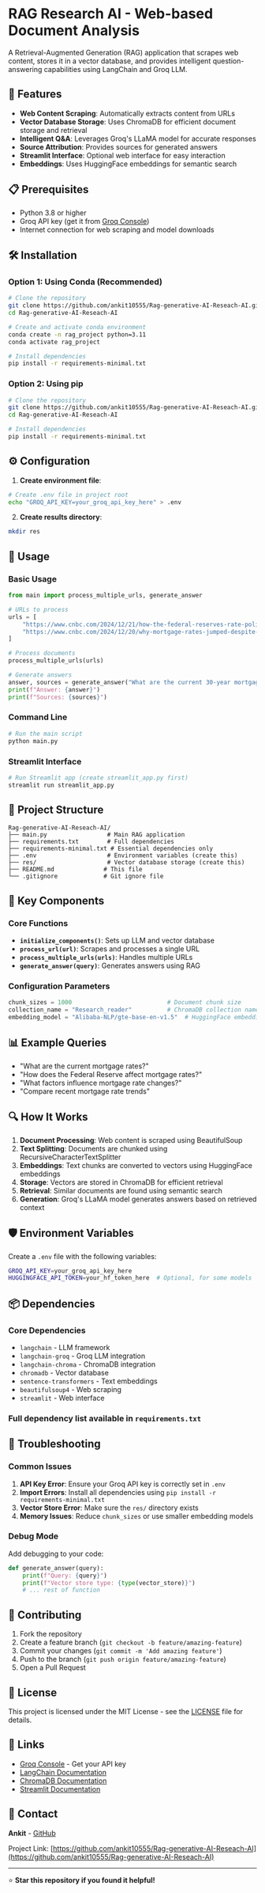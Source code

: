 # RAG Research AI - Web-based Document Analysis

A Retrieval-Augmented Generation (RAG) application that scrapes web content, stores it in a vector database, and provides intelligent question-answering capabilities using LangChain and Groq LLM.

## 🚀 Features

- **Web Content Scraping**: Automatically extracts content from URLs
- **Vector Database Storage**: Uses ChromaDB for efficient document storage and retrieval
- **Intelligent Q&A**: Leverages Groq's LLaMA model for accurate responses
- **Source Attribution**: Provides sources for generated answers
- **Streamlit Interface**: Optional web interface for easy interaction
- **Embeddings**: Uses HuggingFace embeddings for semantic search

## 📋 Prerequisites

- Python 3.8 or higher
- Groq API key (get it from [Groq Console](https://console.groq.com/))
- Internet connection for web scraping and model downloads

## 🛠️ Installation

### Option 1: Using Conda (Recommended)

```bash
# Clone the repository
git clone https://github.com/ankit10555/Rag-generative-AI-Reseach-AI.git
cd Rag-generative-AI-Reseach-AI

# Create and activate conda environment
conda create -n rag_project python=3.11
conda activate rag_project

# Install dependencies
pip install -r requirements-minimal.txt
```

### Option 2: Using pip

```bash
# Clone the repository
git clone https://github.com/ankit10555/Rag-generative-AI-Reseach-AI.git
cd Rag-generative-AI-Reseach-AI

# Install dependencies
pip install -r requirements-minimal.txt
```

## ⚙️ Configuration

1. **Create environment file**:
```bash
# Create .env file in project root
echo "GROQ_API_KEY=your_groq_api_key_here" > .env
```

2. **Create results directory**:
```bash
mkdir res
```

## 🎯 Usage

### Basic Usage

```python
from main import process_multiple_urls, generate_answer

# URLs to process
urls = [
    "https://www.cnbc.com/2024/12/21/how-the-federal-reserves-rate-policy-affects-mortgages.html",
    "https://www.cnbc.com/2024/12/20/why-mortgage-rates-jumped-despite-fed-interest-rate-cut.html"
]

# Process documents
process_multiple_urls(urls)

# Generate answers
answer, sources = generate_answer("What are the current 30-year mortgage rates?")
print(f"Answer: {answer}")
print(f"Sources: {sources}")
```

### Command Line

```bash
# Run the main script
python main.py
```

### Streamlit Interface

```bash
# Run Streamlit app (create streamlit_app.py first)
streamlit run streamlit_app.py
```

## 📁 Project Structure

```
Rag-generative-AI-Reseach-AI/
├── main.py                 # Main RAG application
├── requirements.txt        # Full dependencies
├── requirements-minimal.txt # Essential dependencies only
├── .env                    # Environment variables (create this)
├── res/                    # Vector database storage (create this)
├── README.md              # This file
└── .gitignore             # Git ignore file
```

## 🔧 Key Components

### Core Functions

- **`initialize_components()`**: Sets up LLM and vector database
- **`process_url(url)`**: Scrapes and processes a single URL
- **`process_multiple_urls(urls)`**: Handles multiple URLs
- **`generate_answer(query)`**: Generates answers using RAG

### Configuration Parameters

```python
chunk_sizes = 1000                           # Document chunk size
collection_name = "Research_reader"          # ChromaDB collection name
embedding_model = "Alibaba-NLP/gte-base-en-v1.5"  # HuggingFace embedding model
```

## 📊 Example Queries

- "What are the current mortgage rates?"
- "How does the Federal Reserve affect mortgage rates?"
- "What factors influence mortgage rate changes?"
- "Compare recent mortgage rate trends"

## 🔍 How It Works

1. **Document Processing**: Web content is scraped using BeautifulSoup
2. **Text Splitting**: Documents are chunked using RecursiveCharacterTextSplitter
3. **Embeddings**: Text chunks are converted to vectors using HuggingFace embeddings
4. **Storage**: Vectors are stored in ChromaDB for efficient retrieval
5. **Retrieval**: Similar documents are found using semantic search
6. **Generation**: Groq's LLaMA model generates answers based on retrieved context

## 🛡️ Environment Variables

Create a `.env` file with the following variables:

```bash
GROQ_API_KEY=your_groq_api_key_here
HUGGINGFACE_API_TOKEN=your_hf_token_here  # Optional, for some models
```

## 📦 Dependencies

### Core Dependencies
- `langchain` - LLM framework
- `langchain-groq` - Groq LLM integration
- `langchain-chroma` - ChromaDB integration
- `chromadb` - Vector database
- `sentence-transformers` - Text embeddings
- `beautifulsoup4` - Web scraping
- `streamlit` - Web interface

### Full dependency list available in `requirements.txt`

## 🚨 Troubleshooting

### Common Issues

1. **API Key Error**: Ensure your Groq API key is correctly set in `.env`
2. **Import Errors**: Install all dependencies using `pip install -r requirements-minimal.txt`
3. **Vector Store Error**: Make sure the `res/` directory exists
4. **Memory Issues**: Reduce `chunk_sizes` or use smaller embedding models

### Debug Mode

Add debugging to your code:

```python
def generate_answer(query):
    print(f"Query: {query}")
    print(f"Vector store type: {type(vector_store)}")
    # ... rest of function
```

## 🤝 Contributing

1. Fork the repository
2. Create a feature branch (`git checkout -b feature/amazing-feature`)
3. Commit your changes (`git commit -m 'Add amazing feature'`)
4. Push to the branch (`git push origin feature/amazing-feature`)
5. Open a Pull Request

## 📄 License

This project is licensed under the MIT License - see the [LICENSE](LICENSE) file for details.

## 🔗 Links

- [Groq Console](https://console.groq.com/) - Get your API key
- [LangChain Documentation](https://python.langchain.com/)
- [ChromaDB Documentation](https://docs.trychroma.com/)
- [Streamlit Documentation](https://docs.streamlit.io/)

## 📧 Contact

**Ankit** - [GitHub](https://github.com/ankit10555)

Project Link: [https://github.com/ankit10555/Rag-generative-AI-Reseach-AI](https://github.com/ankit10555/Rag-generative-AI-Reseach-AI)

---

⭐ **Star this repository if you found it helpful!**